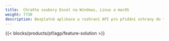 ```yaml
---
title:  Chraňte soubory Excel na Windows, Linux a macOS
weight: 7730
description: Bezplatná aplikace a rozhraní API pro přidání ochrany do tabulek XLS, XLSX a ODS
---
```

{{< blocks/products/pf/agp/feature-solution >}} 

